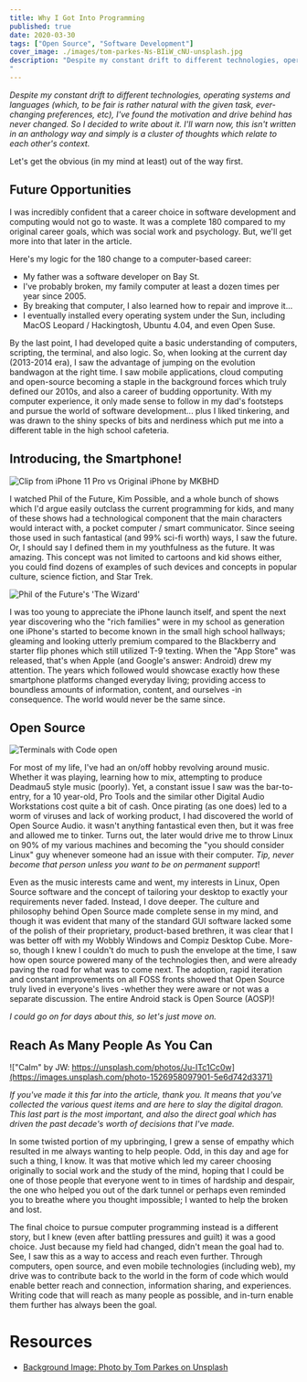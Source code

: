 ```yaml
---
title: Why I Got Into Programming
published: true
date: 2020-03-30
tags: ["Open Source", "Software Development"]
cover_image: ./images/tom-parkes-Ns-BIiW_cNU-unsplash.jpg
description: "Despite my constant drift to different technologies, operating systems and languages (which, to be fair is rather natural with the given task, ever-changing preferences, etc), I've found the motivation and drive behind has never changed. So I decided to write about it. Let's get the obvious (in my mind at least) out of the way first.
"
---
```


_Despite my constant drift to different technologies, operating systems and languages (which, to be fair is rather natural with the given task, ever-changing preferences, etc), I've found the motivation and drive behind has never changed. So I decided to write about it. I'll warn now, this isn't written in an anthology way and simply is a cluster of thoughts which relate to each other's context._

Let's get the obvious (in my mind at least) out of the way first.

## Future Opportunities

I was incredibly confident that a career choice in software development and computing would not go to waste. It was a complete 180 compared to my original career goals, which was social work and psychology. But, we'll get more into that later in the article.

Here's my logic for the 180 change to a computer-based career:

- My father was a software developer on Bay St.
- I've probably broken, my family computer at least a dozen times per year since 2005.
- By breaking that computer, I also learned how to repair and improve it...
- I eventually installed every operating system under the Sun, including MacOS Leopard / Hackingtosh, Ubuntu 4.04, and even Open Suse.

By the last point, I had developed quite a basic understanding of computers, scripting, the terminal, and also logic. So, when looking at the current day (2013-2014 era), I saw the advantage of jumping on the evolution bandwagon at the right time. I saw mobile applications, cloud computing and open-source becoming a staple in the background forces which truly defined our 2010s, and also a career of budding opportunity. With my computer experience, it only made sense to follow in my dad's footsteps and pursue the world of software development... plus I liked tinkering, and was drawn to the shiny specks of bits and nerdiness which put me into a different table in the high school cafeteria.

## Introducing, the Smartphone!

![Clip from iPhone 11 Pro vs Original iPhone by MKBHD](https://i.ytimg.com/vi/zIjngBAxTr4/maxresdefault.jpg)

I watched Phil of the Future, Kim Possible, and a whole bunch of shows which I'd argue easily outclass the current programming for kids, and many of these shows had a technological component that the main characters would interact with, a pocket computer / smart communicator. Since seeing those used in such fantastical (and 99% sci-fi worth) ways, I saw the future. Or, I should say I defined them in my youthfulness as the future. It was amazing. This concept was not limited to cartoons and kid shows either, you could find dozens of examples of such devices and concepts in popular culture, science fiction, and Star Trek.

![Phil of the Future's 'The Wizard'](https://vignette.wikia.nocookie.net/philofthefuture/images/5/55/The_wizard_close_up.jpg/revision/latest?cb=20130309144913)

I was too young to appreciate the iPhone launch itself, and spent the next year discovering who the "rich families" were in my school as generation one iPhone's started to become known in the small high school hallways; gleaming and looking utterly premium compared to the Blackberry and starter flip phones which still utilized T-9 texting. When the "App Store" was released, that's when Apple (and Google's answer: Android) drew my attention. The years which followed would showcase exactly how these smartphone platforms changed everyday living; providing access to boundless amounts of information, content, and ourselves -in consequence. The world would never be the same since.

## Open Source

![Terminals with Code open](https://images.unsplash.com/photo-1518432031352-d6fc5c10da5a)

For most of my life, I've had an on/off hobby revolving around music. Whether it was playing, learning how to mix, attempting to produce Deadmau5 style music (poorly). Yet, a constant issue I saw was the bar-to-entry, for a 10 year-old, Pro Tools and the similar other Digital Audio Workstations cost quite a bit of cash. Once pirating (as one does) led to a worm of viruses and lack of working product, I had discovered the world of Open Source Audio. it wasn't anything fantastical even then, but it was free and allowed me to tinker. Turns out, the later would drive me to throw Linux on 90% of my various machines and becoming the "you should consider Linux" guy whenever someone had an issue with their computer. _Tip, never become that person unless you want to be on permanent support_!

Even as the music interests came and went, my interests in Linux, Open Source software and the concept of tailoring your desktop to exactly your requirements never faded. Instead, I dove deeper. The culture and philosophy behind Open Source made complete sense in my mind, and though it was evident that many of the standard GUI software lacked some of the polish of their proprietary, product-based brethren, it was clear that I was better off with my Wobbly Windows and Compiz Desktop Cube. More-so, though I knew I couldn't do much to push the envelope at the time, I saw how open source powered many of the technologies then, and were already paving the road for what was to come next. The adoption, rapid iteration and constant improvements on all FOSS fronts showed that Open Source truly lived in everyone's lives -whether they were aware or not was a separate discussion. The entire Android stack is Open Source (AOSP)!

_I could go on for days about this, so let's just move on._

## Reach As Many People As You Can

!["Calm" by JW: https://unsplash.com/photos/Ju-ITc1Cc0w](https://images.unsplash.com/photo-1526958097901-5e6d742d3371)

_If you've made it this far into the article, thank you. It means that you've collected the various quest items and are here to slay the digital dragon. This last part is the most important, and also the direct goal which has driven the past decade's worth of decisions that I've made._

In some twisted portion of my upbringing, I grew a sense of empathy which resulted in me always wanting to help people. Odd, in this day and age for such a thing, I know. It was that motive which led my career choosing originally to social work and the study of the mind, hoping that I could be one of those people that everyone went to in times of hardship and despair, the one who helped you out of the dark tunnel or perhaps even reminded you to breathe where you thought impossible; I wanted to help the broken and lost.

The final choice to pursue computer programming instead is a different story, but I knew (even after battling pressures and guilt) it was a good choice. Just because my field had changed, didn't mean the goal had to. See, I saw this as a way to access and reach even further. Through computers, open source, and even mobile technologies (including web), my drive was to contribute back to the world in the form of code which would enable better reach and connection, information sharing, and experiences. Writing code that will reach as many people as possible, and in-turn enable them further has always been the goal.

# Resources

- [Background Image: Photo by Tom Parkes on Unsplash](https://unsplash.com/photos/Ns-BIiW_cNU)
